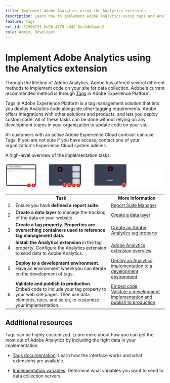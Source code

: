 ```yaml
---
title: Implement Adobe Analytics using the Analytics extension
description: Learn how to implement Adobe Analytics using tags and Analytics extension
feature: Tags
exl-id: 52990731-8a68-4779-ad42-6ec94b0aabd1
role: Admin, Developer
---
```

# Implement Adobe Analytics using the Analytics extension

Through the lifetime of Adobe Analytics, Adobe has offered several different methods to implement code on your site for data collection. Adobe's current recommended method is through [Tags](https://experienceleague.adobe.com/docs/experience-platform/tags/home.html) in Adobe Experience Platform.

Tags in Adobe Experience Platform is a tag management solution that lets you deploy Analytics code alongside other tagging requirements. Adobe offers integrations with other solutions and products, and lets you deploy custom code. All of these tasks can be done without relying on any development teams in your organization to update code on your site.

All customers with an active Adobe Experience Cloud contract can use Tags. If you are not sure if you have access, contact one of your organization's Experience Cloud system admins.

A high-level overview of the implementation tasks:



![How to implement Adobe Analytics using the Analytics extension workflow, as described in this section.](../assets/analytics-extension-annotated.png)

<table style="width:100%">

<tr>
<th style="width:5%"></th><th style="width:60%"><b>Task</b></th><th style="width:35%"><b>More Information</b></th>
</tr>

<tr>
<td> 1</td>
<td>Ensure you have <b>defined a report suite</b>.</td>
<td><a href="../../admin/tools/c-manage-report-suites/report-suites-admin.md">Report Suite Manager</a></td>
</tr>

<tr>
<td>2</td>
<td><b>Create a data layer</b> to manage the tracking of the data on your website.</td>
<td>
<a href="../prepare/data-layer.md">Create a data layer</a>
</td>
</tr>

<tr>
<td>3</td>
<td><b><b>Create a tag property</b>. Properties are overarching containers used to reference tag management data.</td>
<td><a href="../launch/create-analytics-property.md">Create an Adobe Analytics tag property</a></td>
</tr>

<tr>
<td>4</td><td><b>Install the Analytics extension</b> in the tag property. Configure the Analytics extension to send data to Adobe Analytics.</td>
<td><a href="https://experienceleague.adobe.com/docs/experience-platform/tags/extensions/client/analytics/overview.html">Adobe Analytics extension overview</a></td>
</tr>

<tr>
<td>5</td>
<td><b>Deploy to a development environment</b>. Have an environment where you can iterate on the development of tags.</td>
<td><a href="./deploy-dev.md">Deploy an Analytics implementation to a development environment</td>
</tr>

<tr>
<td>6</td> 
<td><b>Validate and publish to production</b>. Embed code to include your tag property to your web site pages. Then use data elements, rules, and so on, to customize your implementation.</td>
<td><a href="https://experienceleague.adobe.com/docs/experience-platform/tags/publish/environments/environments.html#embed-code">Embed code</a><br/><a href="./validate-publish-prod.md">Validate a development implementation and publish to production</a></td>
</tr>

</table>

## Additional resources

Tags can be highly customized. Learn more about how you can get the most out of Adobe Analytics by including the right data in your implementation.

- [Tags documentation](https://experienceleague.adobe.com/docs/experience-platform/tags/home.html#): Learn how the interface works and what extensions are available.

- [Implementation variables](../vars/overview.md): Determine what variables you want to send to data collection servers.
